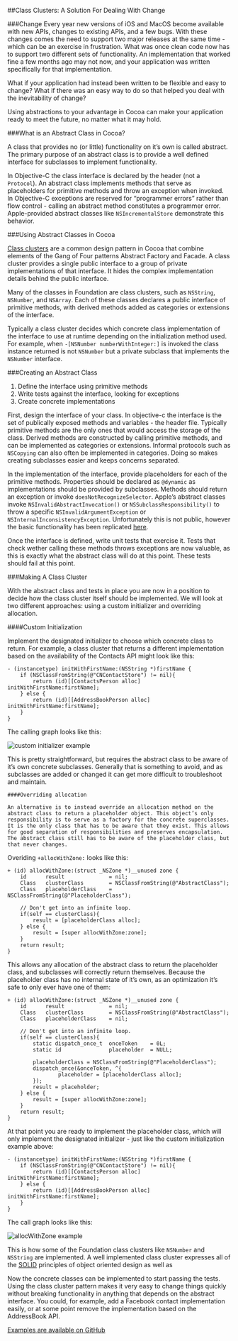 ##Class Clusters: A Solution For Dealing With Change

###Change
Every year new versions of iOS and MacOS become available with new APIs, changes to existing APIs, and a few bugs. With these changes comes the need to support two major releases at the same time - which can be an exercise in frustration. What was once clean code now has to support two different sets of functionality. An implementation that worked fine a few months ago may not now, and your application was written specifically for that implementation.

What if your application had instead been written to be flexible and easy to change? What if there was an easy way to do so that helped you deal with the inevitability of change?

Using abstractions to your advantage in Cocoa can make your application ready to meet the future, no matter what it may hold.

###What is an Abstract Class in Cocoa?

A class that provides no (or little) functionality on it’s own is called abstract. The primary purpose of an abstract class is to provide a well defined interface for subclasses to implement functionality.

In Objective-C the class interface is declared by the header (not a `Protocol`). An abstract class implements methods that serve as placeholders for primitive methods and throw an exception when invoked. In Objective-C exceptions are reserved for “programmer errors” rather than flow control - calling an abstract method constitutes a programmer error. Apple-provided abstract classes like `NSIncrementalStore` demonstrate this behavior.

###Using Abstract Classes in Cocoa

[Class clusters](https://developer.apple.com/library/mac/documentation/General/Conceptual/CocoaEncyclopedia/ClassClusters/ClassClusters.html#//apple_ref/doc/uid/TP40010810-CH4-SW75) are a common design pattern in Cocoa that combine elements of the Gang of Four patterns Abstract Factory and Facade. A class cluster provides a single public interface to a group of private implementations of that interface. It hides the complex implementation details behind the public interface.

Many of the classes in Foundation are class clusters, such as `NSString`, `NSNumber`, and `NSArray`. Each of these classes declares a public interface of primitive methods, with derived methods added as categories or extensions of the interface.

Typically a class cluster decides which concrete class implementation of the interface to use at runtime depending on the initialization method used. For example, when `-[NSNumber numberWithInteger:]` is invoked the class instance returned is not `NSNumber` but a private subclass that implements the `NSNumber` interface.

###Creating an Abstract Class

1.  Define the interface using primitive methods
2.  Write tests against the interface, looking for exceptions
3.  Create concrete implementations

First, design the interface of your class. In objective-c the interface is the set of publically exposed methods and variables - the header file. Typically primitive methods are the only ones that would access the storage of the class. Derived methods are constructed by calling primitive methods, and can be implemented as categories or extensions. Informal protocols such as `NSCopying` can also often be implemented in categories. Doing so makes creating subclasses easier and keeps concerns separated.

In the implementation of the interface, provide placeholders for each of the primitive methods. Properties should be declared as `@dynamic` as implementations should be provided by subclasses. Methods should return an exception or invoke `doesNotRecognizeSelector`. Apple’s abstract classes invoke `NSInvalidAbstractInvocation()` or `NSSubclassResponsibility()` to throw a specific `NSInvalidArgumentException` or `NSInternalInconsistencyException`. Unfortunately this is not public, however the basic functionality has been replicated [here](https://github.com/quellish/FoundationRaise).

Once the interface is defined, write unit tests that exercise it. Tests that check wether calling these methods throws exceptions are now valuable, as this is exactly what the abstract class will do at this point. These tests should fail at this point.

###Making A Class Cluster

With the abstract class and tests in place you are now in a position to decide how the class cluster itself should be implemented. We will look at two different approaches: using a custom initializer and overriding allocation.

####Custom Initialization

Implement the designated initializer to choose which concrete class to return. For example, a class cluster that returns a different implementation based on the availability of the Contacts API might look like this:

    - (instancetype) initWithFirstName:(NSString *)firstName {
        if (NSClassFromString(@"CNContactStore") != nil){
            return (id)[[ContactsPerson alloc] initWithFirstName:firstName];
        } else {
            return (id)[[AddressBookPerson alloc] initWithFirstName:firstName];
        }
    }


The calling graph looks like this:

![custom initializer example](https://41.media.tumblr.com/6920c219029d1ccbc1405b631aeee362/tumblr_inline_nvf40zMSWZ1r6lwso_540.png)

This is pretty straightforward, but requires the abstract class to be aware of it’s own concrete subclasses. Generally that is something to avoid, and as subclasses are added or changed it can get more difficult to troubleshoot and maintain.

    ####Overriding allocation

    An alternative is to instead override an allocation method on the abstract class to return a placeholder object. This object’s only responsibility is to serve as a factory for the concrete superclasses. It is the only class that has to be aware that they exist. This allows for good separation of responsibilities and preserves encapsulation. The abstract class still has to be aware of the placeholder class, but that never changes.

Overiding `+allocWithZone:` looks like this:

    + (id) allocWithZone:(struct _NSZone *)__unused zone {
        id      result              = nil;
        Class   clusterClass        = NSClassFromString(@"AbstractClass");
        Class   placeholderClass    = NSClassFromString(@"PlaceholderClass");

        // Don't get into an infinite loop.
        if(self == clusterClass){
            result = [placeholderClass alloc];
        } else {
            result = [super allocWithZone:zone];
        }
        return result;
    }

This allows any allocation of the abstract class to return the placeholder class, and subclasses will correctly return themselves.
    Because the placeholder class has no internal state of it’s own, as an optimization it’s safe to only ever have one of them:

    + (id) allocWithZone:(struct _NSZone *)__unused zone {
        id      result              = nil;
        Class   clusterClass        = NSClassFromString(@"AbstractClass");
        Class   placeholderClass    = nil;

        // Don't get into an infinite loop.
        if(self == clusterClass){
            static dispatch_once_t  onceToken    = 0L;
            static id               placeholder  = NULL;

            placeholderClass = NSClassFromString(@"PlaceholderClass");
            dispatch_once(&onceToken, ^{
                    placeholder = [placeholderClass alloc];
            });
            result = placeholder;
        } else {
            result = [super allocWithZone:zone];
        }
        return result;
    }


At that point you are ready to implement the placeholder class, which will only implement the designated initializer - just like the custom initialization example above:

    - (instancetype) initWithFirstName:(NSString *)firstName {
        if (NSClassFromString(@"CNContactStore") != nil){
            return (id)[[ContactsPerson alloc] initWithFirstName:firstName];
        } else {
            return (id)[[AddressBookPerson alloc] initWithFirstName:firstName];
        }
    }

The call graph looks like this:

![allocWithZone example](https://41.media.tumblr.com/099355001f6f80e5aadedb165e9dda1a/tumblr_inline_nvf41fE1q91r6lwso_540.png)

This is how some of the Foundation class clusters like `NSNumber` and `NSString` are implemented. A well implemented class cluster expresses all of the [SOLID](http://butunclebob.com/ArticleS.UncleBob.PrinciplesOfOod) principles of object oriented design as well as

Now the concrete classes can be implemented to start passing the tests. Using the class cluster pattern makes it very easy to change things quickly without breaking functionality in anything that depends on the abstract interface. You could, for example, add a Facebook contact implementation easily, or at some point remove the implementation based on the AddressBook API.

[Examples are available on GitHub](https://github.com/quellish/ClassClustersExamples)
